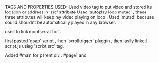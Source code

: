 TAGS AND PROPERTIES USED:
Used video tag to put video and stored its location or address in 'src' attribute
Used 'autoplay loop muted' , these three attributes will keep my video playing on loop .
Used 'muted' because sound shouldnt be automatically played in any browser.
<link href="https://fonts.googleapis.com/css2?family=Montserrat:wght@400;700&display=swap" rel="stylesheet"> used to link montserrat font.

first pasted 'gsap' script ,
then 'scrolltrigger' pluggin ,
then lastly linked script.js using 'script src' tag.


Added #main for parent div .
#page1 and  